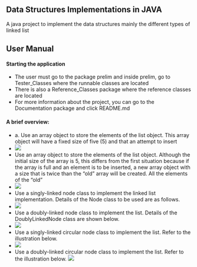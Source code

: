 ## Data Structures Implementations in JAVA
A java project to implement the data structures mainly the different types of linked list

## User Manual
#### Starting the application
* The user must go to the package prelim and inside prelim, go to Tester_Classes where the runnable classes are located
* There is also a Reference_Classes package where the reference classes are located
* For more information about the project, you can go to the Documentation package and click README.md

#### A brief overview:
* a. Use an array object to store the elements of the list object. This array object will have a fixed size of
  five (5) and that an attempt to insert
* ![](Documentation_Screenshots/1.png)
* Use an array object to store the elements of the list object. Although the initial size of the array is 5,
  this differs from the first situation because if the array is full and an element is to be inserted, a new
  array object with a size that is twice than the “old” array will be created. All the elements of the “old”
* ![](Documentation_Screenshots/2.png)
* Use a singly-linked node class to implement the linked list implementation. Details of the Node class
  to be used are as follows.
* ![](Documentation_Screenshots/3.png)
* Use a doubly-linked node class to implement the list. Details of the DoublyLinkedNode class are
  shown below.
* ![](Documentation_Screenshots/4.png)
* Use a singly-linked circular node class to implement the list. Refer to the illustration below.
* ![](Documentation_Screenshots/5.png)
* Use a doubly-linked circular node class to implement the list. Refer to the illustration below.
![](Documentation_Screenshots/6.png)

